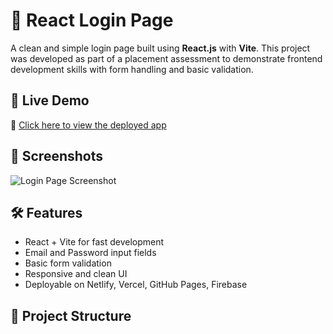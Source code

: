 # 🔐 React Login Page

A clean and simple login page built using **React.js** with **Vite**. This project was developed as part of a placement assessment to demonstrate frontend development skills with form handling and basic validation.

## 🚀 Live Demo

🔗 [Click here to view the deployed app](https://login-page-59mq6w1wq-shabes-projects.vercel.app)

## 📸 Screenshots

![Login Page Screenshot](https://via.placeholder.com/800x400?text=Login+Page+Preview)

## 🛠️ Features

- React + Vite for fast development
- Email and Password input fields
- Basic form validation
- Responsive and clean UI
- Deployable on Netlify, Vercel, GitHub Pages, Firebase

## 📂 Project Structure

